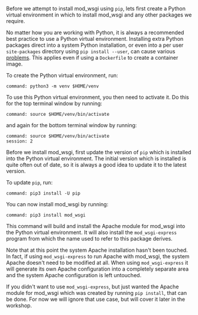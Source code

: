 Before we attempt to install mod_wsgi using ``pip``, lets first create a Python virtual environment in which to install mod_wsgi and any other packages we require.

No matter how you are working with Python, it is always a recommended best practice to use a Python virtual environment. Installing extra Python packages direct into a system Python installation, or even into a per user ``site-packages`` directory using ``pip install --user``, can cause various [problems](http://blog.dscpl.com.au/2016/01/python-virtual-environments-and-docker.html). This applies even if using a ``Dockerfile`` to create a container image.

To create the Python virtual environment, run:

```terminal:execute
command: python3 -m venv $HOME/venv
```

To use this Python virtual environment, you then need to activate it. Do this for the top terminal window by running:

```terminal:execute
command: source $HOME/venv/bin/activate
```

and again for the bottom terminal window by running:

```terminal:execute
command: source $HOME/venv/bin/activate
session: 2
```

Before we install mod_wsgi, first update the version of ``pip`` which is installed into the Python virtual environment. The initial version which is installed is quite often out of date, so it is always a good idea to update it to the latest version.

To update ``pip``, run:

```terminal:execute
command: pip3 install -U pip
```

You can now install mod_wsgi by running:

```terminal:execute
command: pip3 install mod_wsgi
```

This command will build and install the Apache module for mod_wsgi into the Python virtual environment. It will also install the ``mod_wsgi-express`` program from which the name used to refer to this package derives.

Note that at this point the system Apache installation hasn't been touched. In fact, if using ``mod_wsgi-express`` to run Apache with mod_wsgi, the system Apache doesn't need to be modified at all. When using ``mod_wsgi-express`` it will generate its own Apache configuration into a completely separate area and the system Apache configuration is left untouched.

If you didn't want to use ``mod_wsgi-express``, but just wanted the Apache module for mod_wsgi which was created by running ``pip install``, that can be done. For now we will ignore that use case, but will cover it later in the workshop.
